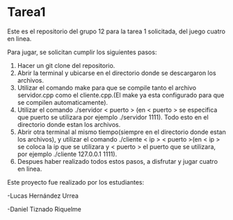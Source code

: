 # Tarea1
Este es el repositorio del grupo 12 para la tarea 1 solicitada, del juego cuatro en linea.

Para jugar, se solicitan cumplir los siguientes pasos:
1. Hacer un git clone del repositorio.
2. Abrir la terminal y ubicarse en el directorio donde se descargaron los archivos.
3. Utilizar el comando make para que se compile tanto el archivo servidor.cpp como el cliente.cpp.(El make ya esta configurado para que se compilen automaticamente).
4. Utilizar el comando ./servidor < puerto > (en < puerto > se especifica que puerto se utilizara por ejemplo ./servidor 1111). Todo esto en el directorio donde estan los archivos.
5. Abrir otra terminal al mismo tiempo(siempre en el directorio donde estan los archivos), y utilizar el comando ./cliente < ip > < puerto >(en < ip > se coloca la ip que se utilizara y < puerto > el puerto que se utilizara, por ejemplo ./cliente 127.0.0.1 1111).
6. Despues haber realizado todos estos pasos, a disfrutar y jugar cuatro en linea.

Este proyecto fue realizado por los estudiantes:

-Lucas Hernández Urrea

-Daniel Tiznado Riquelme
